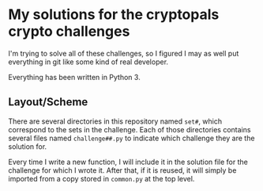 # My solutions for the cryptopals crypto challenges

I'm trying to solve all of these challenges, so I figured I may as well put everything in git like some kind of real developer.

Everything has been written in Python 3.

## Layout/Scheme

There are several directories in this repository named `set#`, which correspond to the sets in the challenge. Each of those directories contains several files named `challenge##.py` to indicate which challenge they are the solution for.

Every time I write a new function, I will include it in the solution file for the challenge for which I wrote it. After that, if it is reused, it will simply be imported from a copy stored in `common.py` at the top level.
